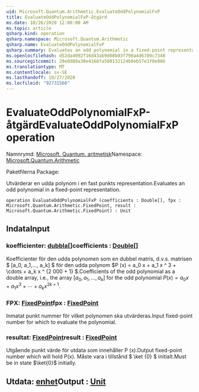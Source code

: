 ```yaml
---
uid: Microsoft.Quantum.Arithmetic.EvaluateOddPolynomialFxP
title: EvaluateOddPolynomialFxP-åtgärd
ms.date: 10/26/2020 12:00:00 AM
ms.topic: article
qsharp.kind: operation
qsharp.namespace: Microsoft.Quantum.Arithmetic
qsharp.name: EvaluateOddPolynomialFxP
qsharp.summary: Evaluates an odd polynomial in a fixed-point representation.
ms.openlocfilehash: d52da4092f16d43ab9d08b03f798a4d6789c7348
ms.sourcegitcommit: 29e0d88a30e4166fa580132124b0eb57e1f0e986
ms.translationtype: MT
ms.contentlocale: sv-SE
ms.lasthandoff: 10/27/2020
ms.locfileid: "92731566"
---
```

# <a name="evaluateoddpolynomialfxp-operation"></a><span data-ttu-id="0dbe9-102">EvaluateOddPolynomialFxP-åtgärd</span><span class="sxs-lookup"><span data-stu-id="0dbe9-102">EvaluateOddPolynomialFxP operation</span></span>

<span data-ttu-id="0dbe9-103">Namnrymd: [Microsoft. Quantum. aritmetisk](xref:Microsoft.Quantum.Arithmetic)</span><span class="sxs-lookup"><span data-stu-id="0dbe9-103">Namespace: [Microsoft.Quantum.Arithmetic](xref:Microsoft.Quantum.Arithmetic)</span></span>

<span data-ttu-id="0dbe9-104">Paketfilerna [](https://nuget.org/packages/)</span><span class="sxs-lookup"><span data-stu-id="0dbe9-104">Package: [](https://nuget.org/packages/)</span></span>


<span data-ttu-id="0dbe9-105">Utvärderar en udda polynom i en fast punkts representation.</span><span class="sxs-lookup"><span data-stu-id="0dbe9-105">Evaluates an odd polynomial in a fixed-point representation.</span></span>

```qsharp
operation EvaluateOddPolynomialFxP (coefficients : Double[], fpx : Microsoft.Quantum.Arithmetic.FixedPoint, result : Microsoft.Quantum.Arithmetic.FixedPoint) : Unit
```


## <a name="input"></a><span data-ttu-id="0dbe9-106">Indata</span><span class="sxs-lookup"><span data-stu-id="0dbe9-106">Input</span></span>

### <a name="coefficients--double"></a><span data-ttu-id="0dbe9-107">koefficienter: [dubbla](xref:microsoft.quantum.lang-ref.double)[]</span><span class="sxs-lookup"><span data-stu-id="0dbe9-107">coefficients : [Double](xref:microsoft.quantum.lang-ref.double)[]</span></span>

<span data-ttu-id="0dbe9-108">Koefficienter för den udda polynomen som en dubbel matris, d.v.s. matrisen $ [a_0, a_1,..., a_k] $ för den udda polynom $P (x) = a_0 x + a_1 x ^ 3 + \cdots + a_k x ^ {2 000 + 1} $.</span><span class="sxs-lookup"><span data-stu-id="0dbe9-108">Coefficients of the odd polynomial as a double array, i.e., the array $[a_0, a_1, ..., a_k]$ for the odd polynomial $P(x) = a_0 x + a_1 x^3 + \cdots + a_k x^{2k+1}$.</span></span>


### <a name="fpx--fixedpoint"></a><span data-ttu-id="0dbe9-109">FPX: [FixedPoint](xref:Microsoft.Quantum.Arithmetic.FixedPoint)</span><span class="sxs-lookup"><span data-stu-id="0dbe9-109">fpx : [FixedPoint](xref:Microsoft.Quantum.Arithmetic.FixedPoint)</span></span>

<span data-ttu-id="0dbe9-110">Inmatat punkt nummer för vilket polynomen ska utvärderas.</span><span class="sxs-lookup"><span data-stu-id="0dbe9-110">Input fixed-point number for which to evaluate the polynomial.</span></span>


### <a name="result--fixedpoint"></a><span data-ttu-id="0dbe9-111">resultat: [FixedPoint](xref:Microsoft.Quantum.Arithmetic.FixedPoint)</span><span class="sxs-lookup"><span data-stu-id="0dbe9-111">result : [FixedPoint](xref:Microsoft.Quantum.Arithmetic.FixedPoint)</span></span>

<span data-ttu-id="0dbe9-112">Utgående punkt värde för utdata som innehåller P (x).</span><span class="sxs-lookup"><span data-stu-id="0dbe9-112">Output fixed-point number which will hold P(x).</span></span> <span data-ttu-id="0dbe9-113">Måste vara i tillstånd $ \ket {0} $ initialt.</span><span class="sxs-lookup"><span data-stu-id="0dbe9-113">Must be in state $\ket{0}$ initially.</span></span>



## <a name="output--unit"></a><span data-ttu-id="0dbe9-114">Utdata: [enhet](xref:microsoft.quantum.lang-ref.unit)</span><span class="sxs-lookup"><span data-stu-id="0dbe9-114">Output : [Unit](xref:microsoft.quantum.lang-ref.unit)</span></span>

